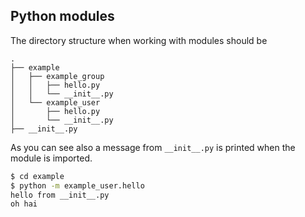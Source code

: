 ## Python modules

The directory structure when working with modules should be

```
.
├── example
│   ├── example_group
│   │   ├── hello.py
│   │   └── __init__.py
│   └── example_user
│       ├── hello.py
│       └── __init__.py
├── __init__.py
```

As you can see also a message from `__init__.py` is printed when the module is imported.

```bash
$ cd example
$ python -m example_user.hello
hello from __init__.py
oh hai
```
